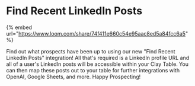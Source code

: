 # Find Recent LinkedIn Posts

{% embed url="https://www.loom.com/share/74f411e660c54e95aac8ed5a84fcc6a5" %}

Find out what prospects have been up to using our new "Find Recent LinkedIn Posts" integration! All that's required is a LinkedIn profile URL and all of a user's LinkedIn posts will be accessible within your Clay Table. You can then map these posts out to your table for further integrations with OpenAI, Google Sheets, and more. Happy Prospecting!
